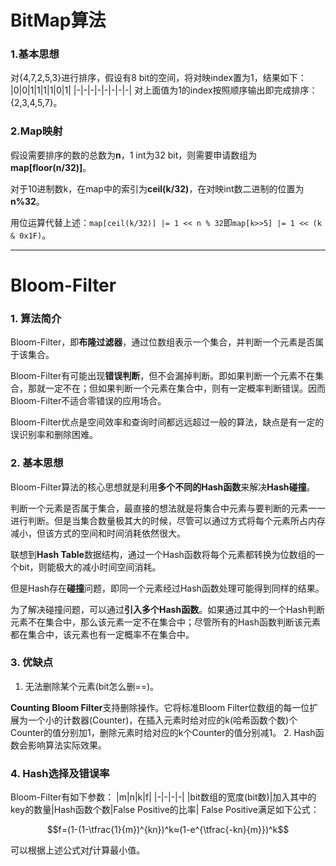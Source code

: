# BitMap算法
### 1.基本思想
对{4,7,2,5,3}进行排序，假设有8 bit的空间，将对映index置为1，结果如下：
|0|0|1|1|1|1|0|1|
|-|-|-|-|-|-|-|-| 对上面值为1的index按照顺序输出即完成排序：{2,3,4,5,7}。
### 2.Map映射
假设需要排序的数的总数为**n**，1 int为32 bit，则需要申请数组为**map[floor(n/32)]**。

对于10进制数k，在map中的索引为**ceil(k/32)**，在对映int数二进制的位置为**n%32**。

用位运算代替上述：```map[ceil(k/32)] |= 1 << n % 32```即```map[k>>5] |= 1 << (k & 0x1F)```。

---

# Bloom-Filter

### 1. 算法简介
Bloom-Filter，即**布隆过滤器**，通过位数组表示一个集合，并判断一个元素是否属于该集合。

Bloom-Filter有可能出现**错误判断**，但不会漏掉判断。即如果判断一个元素不在集合，那就一定不在；但如果判断一个元素在集合中，则有一定概率判断错误。因而Bloom-Filter不适合零错误的应用场合。

Bloom-Filter优点是空间效率和查询时间都远远超过一般的算法，缺点是有一定的误识别率和删除困难。

### 2. 基本思想
Bloom-Filter算法的核心思想就是利用**多个不同的Hash函数**来解决**Hash碰撞**。

判断一个元素是否属于集合，最直接的想法就是将集合中元素与要判断的元素一一进行判断。但是当集合数量极其大的时候，尽管可以通过方式将每个元素所占内存减小，但该方式的空间和时间消耗依然很大。

联想到**Hash Table**数据结构，通过一个Hash函数将每个元素都转换为位数组的一个bit，则能极大的减小时间空间消耗。

但是Hash存在**碰撞**问题，即同一个元素经过Hash函数处理可能得到同样的结果。

为了解决碰撞问题，可以通过**引入多个Hash函数**。如果通过其中的一个Hash判断元素不在集合中，那么该元素一定不在集合中；尽管所有的Hash函数判断该元素都在集合中，该元素也有一定概率不在集合中。

### 3. 优缺点
1. 无法删除某个元素(bit怎么删==)。

**Counting Bloom Filter**支持删除操作。它将标准Bloom Filter位数组的每一位扩展为一个小的计数器(Counter)，在插入元素时给对应的k(哈希函数个数)个Counter的值分别加1，删除元素时给对应的k个Counter的值分别减1。
2. Hash函数会影响算法实际效果。

### 4. Hash选择及错误率
Bloom-Filter有如下参数：
|m|n|k|f|
|-|-|-|-|
|bit数组的宽度(bit数)|加入其中的key的数量|Hash函数个数|False Positive的比率|
False Positive满足如下公式：

$$f=(1-(1-\tfrac{1}{m})^{kn})^k≈(1-e^{\tfrac{-kn}{m}})^k$$

可以根据上述公式对$f$计算最小值。
